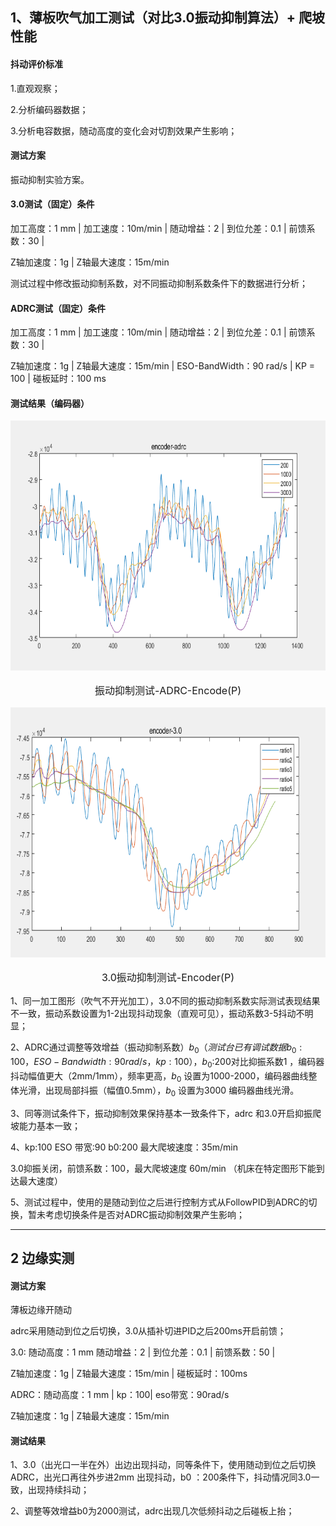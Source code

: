 ## 1、薄板吹气加工测试（对比3.0振动抑制算法）+ 爬坡性能

#### **抖动评价标准**

1.直观观察；

2.分析编码器数据；

3.分析电容数据，随动高度的变化会对切割效果产生影响；

#### **测试方案**

振动抑制实验方案。

#### **3.0测试（固定）条件**

加工高度：1 mm | 加工速度：10m/min | 随动增益：2 | 到位允差：0.1 |  前馈系数：30 | 

Z轴加速度：1g | Z轴最大速度：15m/min

测试过程中修改振动抑制系数，对不同振动抑制系数条件下的数据进行分析；

#### **ADRC测试（固定）条件**

加工高度：1 mm | 加工速度：10m/min | 随动增益：2 | 到位允差：0.1 |  前馈系数：30 | 

Z轴加速度：1g | Z轴最大速度：15m/min | ESO-BandWidth：90 rad/s | KP =  100 | 碰板延时：100 ms

#### **测试结果（编码器）**



<center>
<img src = " figures\振动抑制测试-1adrc.png" style="width:1200px;height:400px;" >    
<p style="font-size:16px">
        振动抑制测试-ADRC-Encode(P)  
    </p>
</center>





<center>
    <img src = "figures\振动抑制测试-23.0.png" style="width:1200px;height:400px">
    <p style="font-size:16px">
        3.0振动抑制测试-Encoder(P)
    </p>
</center>

1、同一加工图形（吹气不开光加工），3.0不同的振动抑制系数实际测试表现结果不一致，振动系数设置为1-2出现抖动现象（直观可见），振动系数3-5抖动不明显；

2、ADRC通过调整等效增益（振动抑制系数）${b_0}$（${测试台已有调试数据 b_0 :100  ，ESO-Bandwidth:90rad/s ，kp:100}$），${b_0}$:200对比抑振系数1 ，编码器抖动幅值更大（2mm/1mm），频率更高，${b_0}$ 设置为1000-2000，编码器曲线整体光滑，出现局部抖振（幅值0.5mm），${b_0}$ 设置为3000 编码器曲线光滑。

3、同等测试条件下，振动抑制效果保持基本一致条件下，adrc 和3.0开启抑振爬坡能力基本一致；

4、kp:100 ESO 带宽:90 b0:200 最大爬坡速度：35m/min 

3.0抑振关闭，前馈系数：100，最大爬坡速度 60m/min （机床在特定图形下能到达最大速度）

5、测试过程中，使用的是随动到位之后进行控制方式从FollowPID到ADRC的切换，暂未考虑切换条件是否对ADRC振动抑制效果产生影响；

---

## 2 边缘实测

#### **测试方案**

薄板边缘开随动

adrc采用随动到位之后切换，3.0从插补切进PID之后200ms开启前馈；

3.0: 随动高度：1 mm 随动增益：2 | 到位允差：0.1 |  前馈系数：50 | 

Z轴加速度：1g | Z轴最大速度：15m/min | 碰板延时：100ms

ADRC：随动高度：1 mm  | kp：100| eso带宽：90rad/s 

Z轴加速度：1g | Z轴最大速度：15m/min

#### **测试结果**

1、3.0（出光口一半在外）出边出现抖动，同等条件下，使用随动到位之后切换ADRC，出光口再往外步进2mm 出现抖动，b0 ：200条件下，抖动情况同3.0一致，出现持续抖动；

2、调整等效增益b0为2000测试，adrc出现几次低频抖动之后碰板上抬；